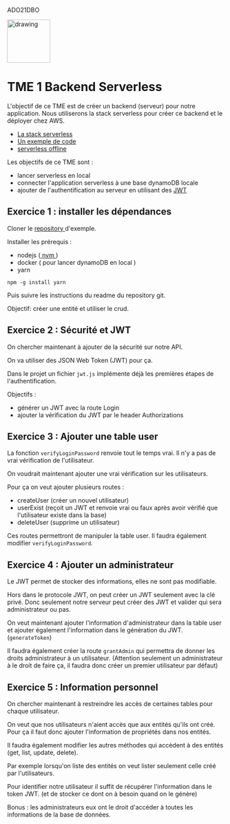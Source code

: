 ADO21DBO

<img src="https://cfa-insta.fr/wp-content/uploads/2020/08/Logo-CFAINSTA.png" alt="drawing" width="100"/>

# TME 1 Backend Serverless

L'objectif de ce TME est de créer un backend (serveur) pour notre application. Nous utiliserons la stack serverless pour créer ce backend et le déployer chez AWS.

- <a href="https://serverless-stack.com/chapters/fr/what-is-serverless.html"> La stack serverless </a>
- <a href="https://github.com/arthurescriou/crud-sls-dynamoDB"> Un exemple de code </a>
- <a href="https://github.com/dherault/serverless-offline"> serverless offline </a>

Les objectifs de ce TME sont :

- lancer serverless en local
- connecter l'application serverless à une base dynamoDB locale
- ajouter de l'authentification au serveur en utilisant des <a href="https://jwt.io/">JWT</a>

## Exercice 1 : installer les dépendances

Cloner le <a href="https://github.com/arthurescriou/crud-sls-dynamoDB"> repository </a> d'exemple.

Installer les prérequis :

- nodejs (<a href="https://github.com/nvm-sh/nvm"> nvm </a> )
- docker ( pour lancer dynamoDB en local )
- yarn

```
npm -g install yarn
```

Puis suivre les instructions du readme du repository git.

Objectif: créer une entité et utiliser le crud.

## Exercice 2 : Sécurité et JWT

On chercher maintenant à ajouter de la sécurité sur notre API.

On va utiliser des JSON Web Token (JWT) pour ça.

Dans le projet un fichier `jwt.js` implémente déjà les premières étapes de l'authentification.

Objectifs :

- générer un JWT avec la route Login
- ajouter la vérification du JWT par le header Authorizations

## Exercice 3 : Ajouter une table user

La fonction `verifyLoginPassword` renvoie tout le temps vrai.
Il n'y a pas de vrai vérification de l'utilisateur.

On voudrait maintenant ajouter une vrai vérification sur les utilisateurs.

Pour ça on veut ajouter plusieurs routes :

- createUser (créer un nouvel utilisateur)
- userExist (reçoit un JWT et renvoie vrai ou faux après avoir vérifié que l'utilisateur existe dans la base)
- deleteUser (supprime un utilisateur)

Ces routes permettront de manipuler la table user.
Il faudra également modifier `verifyLoginPassword`.

## Exercice 4 : Ajouter un administrateur

Le JWT permet de stocker des informations, elles ne sont pas modifiable.

Hors dans le protocole JWT, on peut créer un JWT seulement avec la clé privé.
Donc seulement notre serveur peut créer des JWT et valider qui sera administrateur ou pas.

On veut maintenant ajouter l'information d'administrateur dans la table user et ajouter également l'information dans le génération du JWT. (`generateToken`)

Il faudra également créer la route `grantAdmin` qui permettra de donner les droits administrateur à un utilisateur. (Attention seulement un administrateur à le droit de faire ça, il faudra donc créer un premier utilisateur par défaut)

## Exercice 5 : Information personnel

On chercher maintenant à restreindre les accès de certaines tables pour chaque utilisateur.

On veut que nos utilisateurs n'aient accès que aux entités qu'ils ont créé.
Pour ça il faut donc ajouter l'information de propriétés dans nos entités.

Il faudra également modifier les autres méthodes qui accèdent à des entités (get, list, update, delete).

Par exemple lorsqu'on liste des entités on veut lister seulement celle créé par l'utilisateurs.

Pour identifier notre utilisateur il suffit de récupérer l'information dans le token JWT. (et de stocker ce dont on à besoin quand on le génère)

Bonus : les administrateurs eux ont le droit d'accéder à toutes les informations de la base de données.
